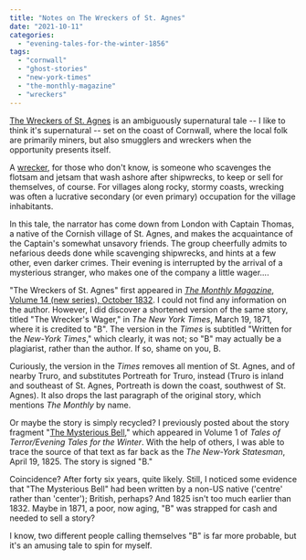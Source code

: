 ```yaml
---
title: "Notes on The Wreckers of St. Agnes"
date: "2021-10-11"
categories: 
  - "evening-tales-for-the-winter-1856"
tags: 
  - "cornwall"
  - "ghost-stories"
  - "new-york-times"
  - "the-monthly-magazine"
  - "wreckers"
---
```


[The Wreckers of St. Agnes](https://archive.org/details/eveningtalesfor00unkngoog/page/n296/mode/2up) is an ambiguously supernatural tale -- I like to think it's supernatural -- set on the coast of Cornwall, where the local folk are primarily miners, but also smugglers and wreckers when the opportunity presents itself.

A [wrecker](https://en.wikipedia.org/wiki/Wrecking_\(shipwreck\)), for those who don't know, is someone who scavenges the flotsam and jetsam that wash ashore after shipwrecks, to keep or sell for themselves, of course. For villages along rocky, stormy coasts, wrecking was often a lucrative secondary (or even primary) occupation for the village inhabitants.

<!--more-->

In this tale, the narrator has come down from London with Captain Thomas, a native of the Cornish village of St. Agnes, and makes the acquaintance of the Captain's somewhat unsavory friends. The group cheerfully admits to nefarious deeds done while scavenging shipwrecks, and hints at a few other, even darker crimes. Their evening is interrupted by the arrival of a mysterious stranger, who makes one of the company a little wager....

"The Wreckers of St. Agnes" first appeared in [_The Monthly Magazine_, Volume 14 (new series), October 1832](https://archive.org/details/monthlymagazineo14lond/page/360/mode/2up). I could not find any information on the author. However, I did discover a shortened version of the same story, titled "The Wrecker's Wager," in _The New York Times_, March 19, 1871, where it is credited to "B". The version in the _Times_ is subtitled "Written for the _New-York Times_," which clearly, it was not; so "B" may actually be a plagiarist, rather than the author. If so, shame on you, B.

Curiously, the version in the _Times_ removes all mention of St. Agnes, and of nearby Truro, and substitutes Portreath for Truro, instead (Truro is inland and southeast of St. Agnes, Portreath is down the coast, southwest of St. Agnes). It also drops the last paragraph of the original story, which mentions _The Monthly_ by name.

Or maybe the story is simply recycled? I previously posted about the story fragment "[The Mysterious Bell](https://darktalessleuth.wordpress.com/2020/11/17/notes-on-the-mysterious-bell/)," which appeared in Volume 1 of _Tales of Terror/Evening Tales for the Winter_. With the help of others, I was able to trace the source of that text as far back as the _The New-York Statesman_, April 19, 1825. The story is signed "B."

Coincidence? After forty six years, quite likely. Still, I noticed some evidence that "The Mysterious Bell" had been written by a non-US native ('centre' rather than 'center'); British, perhaps? And 1825 isn't too much earlier than 1832. Maybe in 1871, a poor, now aging, "B" was strapped for cash and needed to sell a story?

I know, two different people calling themselves "B" is far more probable, but it's an amusing tale to spin for myself.
